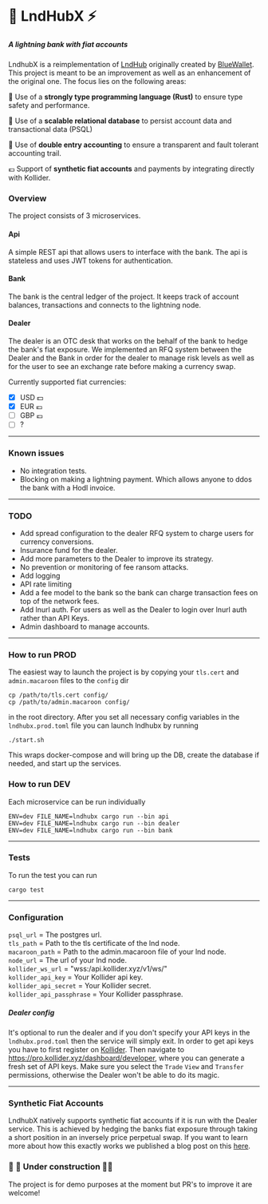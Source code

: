 # 🏦 LndHubX ⚡
 
##### A lightning bank with fiat accounts
LndhubX is a reimplementation of [LndHub](https://github.com/BlueWallet/LndHub) originally created by [BlueWallet](https://bluewallet.io/). This project is meant to be an improvement as well as an enhancement of the original one. The focus lies on the following areas:
 
🦀 Use of a **strongly type programming language (Rust)** to ensure type safety and performance.
 
💾 Use of a **scalable relational database** to persist account data and transactional data (PSQL)
 
📒 Use of **double entry accounting** to ensure a transparent and fault tolerant accounting trail.
 
💶 Support of **synthetic fiat accounts** and payments by integrating directly with Kollider.

### Overview
The project consists of 3 microservices.
 
#### Api
A simple REST api that allows users to interface with the bank. The api is stateless and uses JWT tokens for authentication.
 
#### Bank
The bank is the central ledger of the project. It keeps track of account balances, transactions and connects to the lightning node.
 
#### Dealer
The dealer is an OTC desk that works on the behalf of the bank to hedge the bank's fiat exposure. We implemented an RFQ system between the Dealer and the Bank in order for the dealer to manage risk levels as well as for the user to see an exchange rate before making a currency swap.

Currently supported fiat currencies:
- [x] USD 💵
- [x] EUR 💶
- [ ] GBP 💷
- [ ] ?
 
---
 
### Known issues
- No integration tests.
- Blocking on making a lightning payment. Which allows anyone to ddos the bank with a Hodl invoice.
---
### TODO
- Add spread configuration to the dealer RFQ system to charge users for currency conversions.
- Insurance fund for the dealer. 
- Add more parameters to the Dealer to improve its strategy.
- No prevention or monitoring of fee ransom attacks.
- Add logging
- API rate limiting
- Add a fee model to the bank so the bank can charge transaction fees on top of the network fees.
- Add lnurl auth. For users as well as the Dealer to login over lnurl auth rather than API Keys.
- Admin dashboard to manage accounts.
---
 
### How to run PROD
The easiest way to launch the project is by copying your `tls.cert` and `admin.macaroon` files to the `config` dir
```
cp /path/to/tls.cert config/
cp /path/to/admin.macaroon config/
```
in the root directory. After you set all necessary config variables in the `lndhubx.prod.toml` file you can launch lndhubx by running

```
./start.sh
```
This wraps docker-compose and will bring up the DB, create the database if needed, and start up the services.

### How to run DEV
Each microservice can be run individually
 
```
ENV=dev FILE_NAME=lndhubx cargo run --bin api
ENV=dev FILE_NAME=lndhubx cargo run --bin dealer
ENV=dev FILE_NAME=lndhubx cargo run --bin bank
```
-----------
 
### Tests
To run the test you can run
```
cargo test
```
------

 
### Configuration
 
`psql_url` = The postgres url. <br/>
`tls_path` = Path to the tls certificate of the lnd node. <br/>
`macaroon_path` = Path to the admin.macaroon file of your lnd node. <br>
`node_url` = The url of your lnd node. <br>
`kollider_ws_url` = "wss:/api.kollider.xyz/v1/ws/" <br>
`kollider_api_key` = Your Kollider api key. <br>
`kollider_api_secret` = Your Kollider secret. <br>
`kollider_api_passphrase` = Your Kollider passphrase. <br>


##### Dealer config
It's optional to run the dealer and if you don't specify your API keys in the `lndhubx.prod.toml` then the service will simply exit. In order to get api keys you have to first register on [Kollider](https://pro.kollider.xyz). Then navigate to https://pro.kollider.xyz/dashboard/developer, where you can generate a fresh set of API keys. Make sure you select the `Trade` `View` and `Transfer` permissions, otherwise the Dealer won't be able to do its magic.

 --------
 
### Synthetic Fiat Accounts
LndhubX natively supports synthetic fiat accounts if it is run with the Dealer service. This is achieved by hedging the banks fiat exposure through taking a short position in an inversely price perpetual swap. If you want to learn more about how this exactly works we published a blog post on this [here]().

### 🚧 🚨 **Under construction** 🚨🚧
 The project is for demo purposes at the moment but PR's to improve it are welcome! 
 
